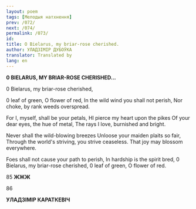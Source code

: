 ```yaml
---
layout: poem
tags: [Мелодыя натхнення]
prev: /072/
next: /074/
permalink: /073/
id: 
title: O Bielarus, my briar-rose cherished.
author: УЛАДЗІМІР ДУБОЎКА
translator: Translated by 
lang: en
---
```



 
**0 BIELARUS, MY BRIAR-ROSE CHERISHED...**

0 Bielarus, my briar-rose cherished,

0 leaf of green, O flower of red, In the wild wind you shall not perish, Nor choke, by rank weeds overspread.

For I, myself, shall be your petals, HI pierce my heart upon the pikes Of your dear eyes, the hue of metal, The rays I love, burnished and bright.

Never shall the wild-blowing breezes Unloose your maiden plaits so fair, Through the world's striving, you strive ceaseless. That joy may blossom everywhere.

Foes shall not cause your path to perish, In hardship is the spirit bred, 0 Bielarus, my briar-rose cherished, 0 leaf of green, O flower of red.

85 **ЖЖЖ**

86

**УЛАДЗІМІР КАРАТКЕВІЧ**
